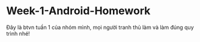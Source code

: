# Week-1-Android-Homework
Đây là btvn tuần 1 của nhóm mình, mọi người tranh thủ làm và làm đúng quy trình nhé!
